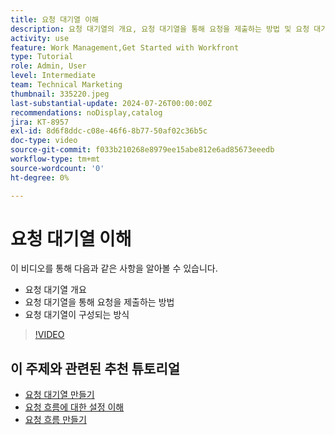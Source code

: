 ```yaml
---
title: 요청 대기열 이해
description: 요청 대기열의 개요, 요청 대기열을 통해 요청을 제출하는 방법 및 요청 대기열이 구성되는 방식에 대해 알아봅니다.
activity: use
feature: Work Management,Get Started with Workfront
type: Tutorial
role: Admin, User
level: Intermediate
team: Technical Marketing
thumbnail: 335220.jpeg
last-substantial-update: 2024-07-26T00:00:00Z
recommendations: noDisplay,catalog
jira: KT-8957
exl-id: 8d6f8ddc-c08e-46f6-8b77-50af02c36b5c
doc-type: video
source-git-commit: f033b210268e8979ee15abe812e6ad85673eeedb
workflow-type: tm+mt
source-wordcount: '0'
ht-degree: 0%

---
```


# 요청 대기열 이해

이 비디오를 통해 다음과 같은 사항을 알아볼 수 있습니다.

* 요청 대기열 개요
* 요청 대기열을 통해 요청을 제출하는 방법
* 요청 대기열이 구성되는 방식


>[!VIDEO](https://video.tv.adobe.com/v/335220/?quality=12&learn=on)

## 이 주제와 관련된 추천 튜토리얼

* [요청 대기열 만들기](/help/manage-work/request-queues/create-a-request-queue.md)
* [요청 흐름에 대한 설정 이해](/help/manage-work/request-queues/understand-settings-for-a-flow-request.md)
* [요청 흐름 만들기](/help/manage-work/request-queues/create-a-request-flow.md)

